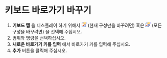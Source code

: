 # 키보드 바로가기 바꾸기

1. **키보드 탭** 을 디스플레이 하기 위해서 ![Properties for Current Configuration](../../images/properties.png)
(현재 구성만을 바꾸려면) 혹은
![Properties for All Configuration](../../images/allproperties.png)
(모든 구성을 바꾸려면) 을 선택해 주십시오.
2. 범위와 명령을 선택하십시오.
3. **새로운 바로가기 키를 입력** 에서 바로가기 키를 입력해 주십시오.
4. **추가** 버튼을 클릭해 주십시오.
